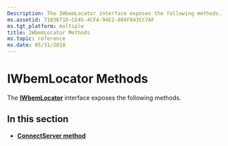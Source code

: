 ```yaml
---
Description: The IWbemLocator interface exposes the following methods.
ms.assetid: 7103671D-CE45-4CF4-94E2-804F043CC7AF
ms.tgt_platform: multiple
title: IWbemLocator Methods
ms.topic: reference
ms.date: 05/31/2018
---
```


# IWbemLocator Methods

The [**IWbemLocator**](/windows/desktop/api/Wbemcli/nn-wbemcli-iwbemlocator) interface exposes the following methods.

## In this section

-   [**ConnectServer method**](/windows/desktop/api/Wbemcli/nf-wbemcli-iwbemlocator-connectserver)

 

 



